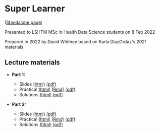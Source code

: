 
# Super Learner
([Standalone page](https://dewhitney.github.io/MachineLearning-Lecture-SuperLearner/))

Presented to LSHTM MSc in Health Data Science students on 8 Feb 2022

Prepared in 2022 by David Whitney based on Karla DiazOrdaz's 2021 materials

## Lecture materials

- **Part 1:** 

    - Slides [(html)](https://dewhitney.github.io/MachineLearning-Lecture-SuperLearner/superlearner-slides-part1.html) [(pdf)](https://dewhitney.github.io/MachineLearning-Lecture-SuperLearner/superlearner-slides-part1.pdf)
    - Practical [(html)](https://dewhitney.github.io/MachineLearning-Lecture-SuperLearner/superlearner-practical-part1.html) [(Rmd)](https://dewhitney.github.io/MachineLearning-Lecture-SuperLearner/superlearner-practical-part1.Rmd) [(pdf)](https://dewhitney.github.io/MachineLearning-Lecture-SuperLearner/superlearner-practical-part1.pdf)
    - Solutions [(html)](https://dewhitney.github.io/MachineLearning-Lecture-SuperLearner/superlearner-solutions-part1.html) [(pdf)](https://dewhitney.github.io/MachineLearning-Lecture-SuperLearner/superlearner-solutions-part1.pdf)

- **Part 2:** 

    - Slides [(html)](https://dewhitney.github.io/MachineLearning-Lecture-SuperLearner/superlearner-slides-part2.html) [(pdf)](https://dewhitney.github.io/MachineLearning-Lecture-SuperLearner/superlearner-slides-part2.pdf)
    - Practical [(html)](https://dewhitney.github.io/MachineLearning-Lecture-SuperLearner/superlearner-practical-part2.html) [(Rmd)](https://dewhitney.github.io/MachineLearning-Lecture-SuperLearner/superlearner-practical-part2.Rmd) [(pdf)](https://dewhitney.github.io/MachineLearning-Lecture-SuperLearner/superlearner-practical-part2.pdf)
    - Solutions [(html)](https://dewhitney.github.io/MachineLearning-Lecture-SuperLearner/superlearner-solutions-part2.html) [(pdf)](https://dewhitney.github.io/MachineLearning-Lecture-SuperLearner/superlearner-solutions-part2.pdf)
